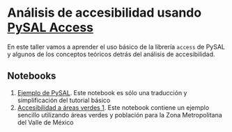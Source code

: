 # Análisis de accesibilidad usando [PySAL Access](https://access.readthedocs.io/en/latest/index.html)

En este taller vamos a aprender el uso básico de la librería `access` de PySAL y algunos de los conceptos teóricos detrás del análisis de accesibilidad.

## Notebooks

1. [Ejemplo de PySAL](https://github.com/CentroGeo/temas-selectos-geoinformatica/blob/main/accesibilidad/ejemplo_pysal.ipynb). Este notebook es sólo una traducción y simplificación del tutorial básico
2. [Accesibilidad a áreas verdes 1](https://github.com/CentroGeo/temas-selectos-geoinformatica/blob/main/accesibilidad/accesibilidad_01.ipynb). Este notebook contiene un ejemplo sencillo utilizando áreas verdes y población para la Zona Metropolitana del Valle de México
